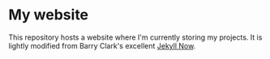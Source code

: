 # My website

This repository hosts a website where I'm currently storing my projects. It is lightly modified from Barry Clark's excellent [Jekyll Now](https://www.jekyllnow.com/). 
